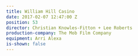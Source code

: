 ```yaml
---
title: William Hill Casino
date: 2017-02-07 12:47:00 Z
position: 53
director: Christian Knowles-Fitton + Lee Roberts
production-company: The Mob Film Company
equipment: Arri Alexa
is-shown: false
---
```


